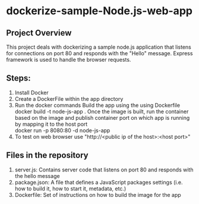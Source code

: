 # dockerize-sample-Node.js-web-app
## Project Overview

This project deals with dockerizing a sample node.js application that listens for connections on port 80 and responds with the "Hello" message. Express framework is used to handle the browser requests. 

## Steps:
1. Install Docker
2. Create a DockerFile within the app directory
3. Run the docker commands
     Build the app using the using Dockerfile
       docker build -t node-js-app .
     Once the image is built, run the container based on the image and publish container port on which app is running  by mapping it to the host port  
       docker run -p 8080:80 -d node-js-app
4. To test on web browser use "http://\<public ip of the host\>:\<host port\>"
 
## Files in the repository
1. server.js: Contains server code that listens on port 80 and responds with the hello message
2. package.json: A file that defines a JavaScript packages settings (i.e. how to build it, how to start it, metadata, etc.)
3. Dockerfile: Set of instructions on how to build the image for the app



 

 
